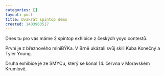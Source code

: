 ```yaml
---
categories: []
layout: post
title: Dvakrát spintop demo
created: 1403963517
---
```

<p>Dnes tu pro vás máme 2 spintop exhibice z českých yoyo contestů.<br />
První je z březnového miniBÝKa. V Brně ukázali svůj skill Kuba Konečný a Tyler Young.</p>

<p><div class="youtube-player" data-id="QjGnIjjp2BU"></div></p>

<p>Druhá exhibice je ze SMYCu, který se konal 14. června v Moravském Krumlově.</p>

<p><div class="youtube-player" data-id="MsyNO50xcuc"></div></p>
